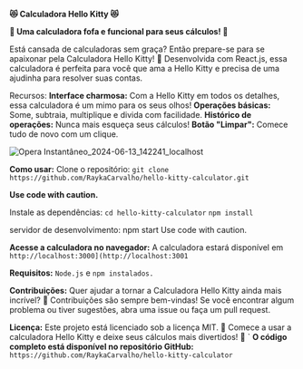 **😻 Calculadora Hello Kitty 😻**

**💖 Uma calculadora fofa e funcional para seus cálculos! 💖**

Está cansada de calculadoras sem graça? Então prepare-se para se apaixonar pela Calculadora Hello Kitty! 💖 Desenvolvida com React.js, essa calculadora é perfeita para você que ama a Hello Kitty e precisa de uma ajudinha para resolver suas contas.

Recursos:
**Interface charmosa:** Com a Hello Kitty em todos os detalhes, essa calculadora é um mimo para os seus olhos!
**Operações básicas:** Some, subtraia, multiplique e divida com facilidade.
**Histórico de operações:** Nunca mais esqueça seus cálculos!
**Botão "Limpar":** Comece tudo de novo com um clique.


![Opera Instantâneo_2024-06-13_142241_localhost](https://github.com/RaykaCarvalho/hello-kitty-calculator/assets/166849999/33b55701-0629-44e7-bbcf-e62afad67ddd)


**Como usar:**
Clone o repositório:
``git clone https://github.com/RaykaCarvalho/hello-kitty-calculator.git``

**Use code with caution.**

Instale as dependências:
``cd hello-kitty-calculator``
``npm install``

servidor de desenvolvimento:
npm start
Use code with caution.

**Acesse a calculadora no navegador:**
A calculadora estará disponível em ``http://localhost:3000](http://localhost:3001``

**Requisitos:**
``Node.js`` e ``npm instalados.``

**Contribuições:**
Quer ajudar a tornar a Calculadora Hello Kitty ainda mais incrível? 🎉 Contribuições são sempre bem-vindas! Se você encontrar algum problema ou tiver sugestões, abra uma issue ou faça um pull request.

**Licença:**
Este projeto está licenciado sob a licença MIT.
💖 Comece a usar a calculadora Hello Kitty e deixe seus cálculos mais divertidos! 💖
`
**O código completo está disponível no repositório GitHub:** ``https://github.com/RaykaCarvalho/hello-kitty-calculator``
